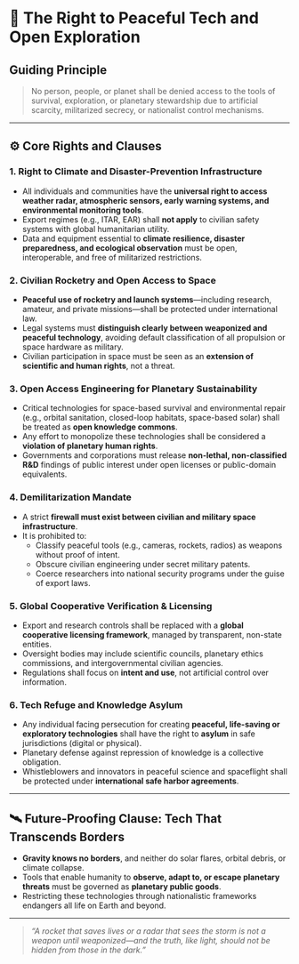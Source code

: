 # 🌌 The Right to Peaceful Tech and Open Exploration

## Guiding Principle

> No person, people, or planet shall be denied access to the tools of survival, exploration, or planetary stewardship due to artificial scarcity, militarized secrecy, or nationalist control mechanisms.

---

## ⚙️ Core Rights and Clauses

### 1. Right to Climate and Disaster-Prevention Infrastructure

- All individuals and communities have the **universal right to access weather radar, atmospheric sensors, early warning systems, and environmental monitoring tools**.
- Export regimes (e.g., ITAR, EAR) shall **not apply** to civilian safety systems with global humanitarian utility.
- Data and equipment essential to **climate resilience, disaster preparedness, and ecological observation** must be open, interoperable, and free of militarized restrictions.

### 2. Civilian Rocketry and Open Access to Space

- **Peaceful use of rocketry and launch systems**—including research, amateur, and private missions—shall be protected under international law.
- Legal systems must **distinguish clearly between weaponized and peaceful technology**, avoiding default classification of all propulsion or space hardware as military.
- Civilian participation in space must be seen as an **extension of scientific and human rights**, not a threat.

### 3. Open Access Engineering for Planetary Sustainability

- Critical technologies for space-based survival and environmental repair (e.g., orbital sanitation, closed-loop habitats, space-based solar) shall be treated as **open knowledge commons**.
- Any effort to monopolize these technologies shall be considered a **violation of planetary human rights**.
- Governments and corporations must release **non-lethal, non-classified R&D** findings of public interest under open licenses or public-domain equivalents.

### 4. Demilitarization Mandate

- A strict **firewall must exist between civilian and military space infrastructure**.
- It is prohibited to:
  - Classify peaceful tools (e.g., cameras, rockets, radios) as weapons without proof of intent.
  - Obscure civilian engineering under secret military patents.
  - Coerce researchers into national security programs under the guise of export laws.

### 5. Global Cooperative Verification & Licensing

- Export and research controls shall be replaced with a **global cooperative licensing framework**, managed by transparent, non-state entities.
- Oversight bodies may include scientific councils, planetary ethics commissions, and intergovernmental civilian agencies.
- Regulations shall focus on **intent and use**, not artificial control over information.

### 6. Tech Refuge and Knowledge Asylum

- Any individual facing persecution for creating **peaceful, life-saving or exploratory technologies** shall have the right to **asylum** in safe jurisdictions (digital or physical).
- Planetary defense against repression of knowledge is a collective obligation.
- Whistleblowers and innovators in peaceful science and spaceflight shall be protected under **international safe harbor agreements**.

---

## 🛰️ Future-Proofing Clause: Tech That Transcends Borders

- **Gravity knows no borders**, and neither do solar flares, orbital debris, or climate collapse.
- Tools that enable humanity to **observe, adapt to, or escape planetary threats** must be governed as **planetary public goods**.
- Restricting these technologies through nationalistic frameworks endangers all life on Earth and beyond.

---

> _“A rocket that saves lives or a radar that sees the storm is not a weapon until weaponized—and the truth, like light, should not be hidden from those in the dark.”_